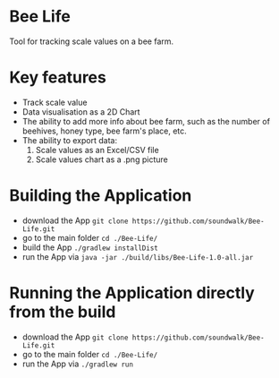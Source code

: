 # Bee Life
Tool for tracking scale values on a bee farm.

# Key features
- Track scale value
- Data visualisation as a 2D Chart
- The ability to add more info about bee farm, such as the number of beehives, honey type, bee farm's place, etc.
- The ability to export data:
  1. Scale values as an Excel/CSV file
  2. Scale values chart as a .png picture

# Building the Application
+ download the App `git clone https://github.com/soundwalk/Bee-Life.git`
+ go to the main folder `cd ./Bee-Life/`
+ build the App `./gradlew installDist`
+ run the App via `java -jar ./build/libs/Bee-Life-1.0-all.jar`

# Running the Application directly from the build
+ download the App `git clone https://github.com/soundwalk/Bee-Life.git`
+ go to the main folder `cd ./Bee-Life/`
+ run the App via `./gradlew run`
